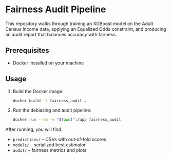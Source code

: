 # Fairness Audit Pipeline

This repository walks through training an XGBoost model on the Adult Census Income data, applying an Equalized Odds constraint, and producing an audit report that balances accuracy with fairness.

## Prerequisites

- Docker installed on your machine

## Usage

1. Build the Docker image:

   ```bash
   docker build -t fairness_audit .
   ```

2. Run the debiasing and audit pipeline:

   ```bash
   docker run --rm -v "$(pwd)":/app fairness_audit
   ```

After running, you will find:

- `predictions/` – CSVs with out‑of‑fold scores
- `models/` – serialized best estimator
- `audit/` – fairness metrics and plots

